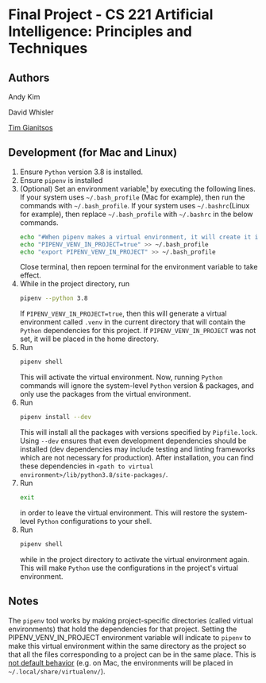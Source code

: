 # Final Project - CS 221 Artificial Intelligence: Principles and Techniques

## Authors
Andy Kim

David Whisler

[Tim Gianitsos](https://github.com/timgianitsos)

## Development (for Mac and Linux)

1. Ensure `Python` version 3.8 is installed.
1. Ensure `pipenv` is installed
1. (Optional) Set an environment variable[¹] by executing the following lines.  
	If your system uses `~/.bash_profile` (Mac for example), then run the commands with `~/.bash_profile`. If your system uses `~/.bashrc`(Linux for example), then replace `~/.bash_profile` with `~/.bashrc` in the below commands.
	```bash
	echo "#When pipenv makes a virtual environment, it will create it in the same directory as the project instead of in the home directory" >> ~/.bash_profile
	echo "PIPENV_VENV_IN_PROJECT=true" >> ~/.bash_profile
	echo "export PIPENV_VENV_IN_PROJECT" >> ~/.bash_profile
	```
	Close terminal, then repoen terminal for the environment variable to take effect.
1. While in the project directory, run
	```bash
	pipenv --python 3.8
	```
	If `PIPENV_VENV_IN_PROJECT=true`, then this will generate a virtual environment called `.venv` in the current directory that will contain the `Python` dependencies for this project. If `PIPENV_VENV_IN_PROJECT` was not set, it will be placed in the home directory.
1. Run 
	```bash
	pipenv shell
	```
	This will activate the virtual environment. Now, running `Python` commands will ignore the system-level `Python` version & packages, and only use the packages from the virtual environment.
1. Run
	```bash
	pipenv install --dev
	```
	This will install all the packages with versions specified by `Pipfile.lock`. Using `--dev` ensures that even development dependencies should be installed (dev dependencies may include testing and linting frameworks which are not necessary for production). After installation, you can find these dependencies in `<path to virtual environment>/lib/python3.8/site-packages/`.
1. Run
	```bash
	exit
	```
	in order to leave the virtual environment. This will restore the system-level `Python` configurations to your shell.
1. Run
	```bash
	pipenv shell
	```
	while in the project directory to activate the virtual environment again. This will make `Python` use the configurations in the project's virtual environment.

## Notes

[¹]: venv-in-project 
	The `pipenv` tool works by making project-specific directories (called virtual environments) that hold the dependencies for that project. Setting the PIPENV_VENV_IN_PROJECT environment variable will indicate to `pipenv` to make this virtual environment within the same directory as the project so that all the files corresponding to a project can be in the same place. This is [not default behavior](https://github.com/pypa/pipenv/issues/1382) (e.g. on Mac, the environments will be placed in `~/.local/share/virtualenv/`).  

